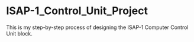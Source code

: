 # ISAP-1_Control_Unit_Project
This is my step-by-step process of designing the ISAP-1 Computer Control Unit block.
